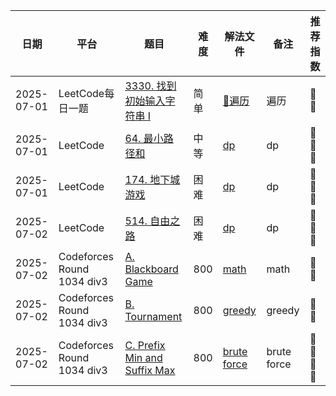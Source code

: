 | 日期         | 平台                         | 题目                                                                                                                                      | 难度  | 解法文件                                             | 备注          | 推荐指数     |
|------------|----------------------------|-----------------------------------------------------------------------------------------------------------------------------------------|-----|--------------------------------------------------|-------------|----------|
| 2025-07-01 | LeetCode每日一题               | [3330. 找到初始输入字符串 I](https://leetcode.cn/problems/find-the-original-typed-string-i/description/?envType=daily-question&envId=2025-07-01) | 简单  | [🔗遍历](../../Leetcode/src/lc3330.java)           | ️遍历         | 🌟🌟     |
| 2025-07-01 | LeetCode                   | [64. 最小路径和](https://leetcode.cn/problems/minimum-path-sum/description/)                                                                 | 中等  | [dp](../../Leetcode/src/lc64.java)               | dp          | 🌟🌟🌟   |
| 2025-07-01 | LeetCode                   | [174. 地下城游戏](https://leetcode.cn/problems/dungeon-game/description/)                                                                    | 困难  | [dp](../../Leetcode/src/lc174.java)              | dp          | 🌟🌟🌟   |
| 2025-07-02 | LeetCode                   | [514. 自由之路](https://leetcode.cn/problems/freedom-trail/description/)                                                                    | 困难  | [dp](../../Leetcode/src/lc514.java)              | dp          | 🌟🌟🌟   |
| 2025-07-02 | Codeforces Round 1034 div3 | [A. Blackboard Game](https://codeforces.com/contest/2123/problem/A)                                                                     | 800 | [math](../../Codeforces/src/cf1034A.java)        | math        | 🌟🌟     |
| 2025-07-02 | Codeforces Round 1034 div3 | [B. Tournament](https://codeforces.com/contest/2123/problem/B)                                                                          | 800 | [greedy](../../Codeforces/src/cf1034B.java)      | greedy      | 🌟🌟     |
| 2025-07-02 | Codeforces Round 1034 div3 | [C. Prefix Min and Suffix Max](https://codeforces.com/contest/2123/problem/C)                                                           | 800 | [brute force](../../Codeforces/src/cf1034C.java) | brute force | 🌟🌟🌟🌟 |
